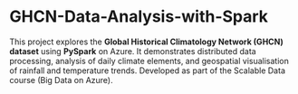 # GHCN-Data-Analysis-with-Spark
This project explores the **Global Historical Climatology Network (GHCN) dataset** using **PySpark** on Azure.   It demonstrates distributed data processing, analysis of daily climate elements, and geospatial visualisation of rainfall and temperature trends.   Developed as part of the Scalable Data course (Big Data on Azure).
